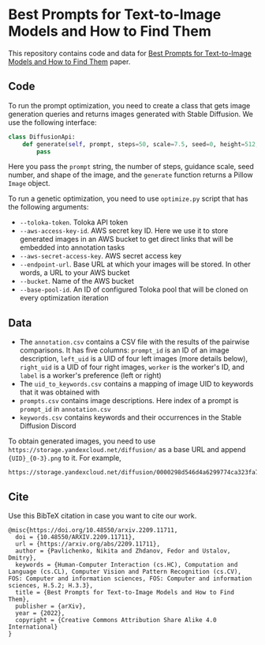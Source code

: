 # Best Prompts for Text-to-Image Models  and How to Find Them

This repository contains code and data for [Best Prompts for Text-to-Image Models and How to Find Them](https://arxiv.org/abs/2209.11711) paper.

## Code

To run the prompt optimization, you need to create a class that gets image generation queries and returns images generated with Stable Diffusion. We use the following interface:
```python
class DiffusionApi:
    def generate(self, prompt, steps=50, scale=7.5, seed=0, height=512, width=512):
        pass
```

Here you pass the `prompt` string, the number of steps, guidance scale, seed number, and shape of the image, and the `generate` function returns a Pillow `Image` object.

To run a genetic optimization, you need to use `optimize.py` script that has the following arguments:
* `--toloka-token`. Toloka API token
* `--aws-access-key-id`. AWS secret key ID. Here we use it to store generated images in an AWS bucket to get direct links that will be embedded into annotation tasks
* `--aws-secret-access-key`. AWS secret access key
* `--endpoint-url`. Base URL at which your images will be stored. In other words, a URL to your AWS bucket
* `--bucket`. Name of the AWS bucket
* `--base-pool-id`. An ID of configured Toloka pool that will be cloned on every optimization iteration

## Data

* The `annotation.csv` contains a CSV file with the results of the pairwise comparisons. It has five columns: `prompt_id` is an ID of an image description, `left_uid` is a UID of four left images (more details below), `right_uid` is a UID of four right images, `worker` is the worker's ID, and `label` is a worker's preference (left or right)
* The `uid_to_keywords.csv` contains a mapping of image UID to keywords that it was obtained with
* `prompts.csv` contains image descriptions. Here index of a prompt is `prompt_id` in `annotation.csv`
* `keywords.csv` contains keywords and their occurrences in the Stable Diffusion Discord

To obtain generated images, you need to use `https://storage.yandexcloud.net/diffusion/` as a base URL and append `{UID}_{0-3}.png` to it. For example,
```
https://storage.yandexcloud.net/diffusion/0000298d546d4a6299774ca323fa7f34_0.png
```

## Cite

Use this BibTeX citation in case you want to cite our work.
```
@misc{https://doi.org/10.48550/arxiv.2209.11711,
  doi = {10.48550/ARXIV.2209.11711},
  url = {https://arxiv.org/abs/2209.11711},
  author = {Pavlichenko, Nikita and Zhdanov, Fedor and Ustalov, Dmitry},
  keywords = {Human-Computer Interaction (cs.HC), Computation and Language (cs.CL), Computer Vision and Pattern Recognition (cs.CV), FOS: Computer and information sciences, FOS: Computer and information sciences, H.5.2; H.3.3},
  title = {Best Prompts for Text-to-Image Models and How to Find Them},
  publisher = {arXiv},
  year = {2022},
  copyright = {Creative Commons Attribution Share Alike 4.0 International}
}
```
